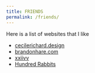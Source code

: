 ```yaml
---
title: FRIENDS
permalink: /friends/
---
```


Here is a list of websites that I like

- [cecilerichard.design](https://cecilerichard.design)
- [brandonhare.com](https://brandonhare.com)
- [xxiivv](https://wiki.xxiivv.com)
- [Hundred Rabbits](https://100r.co)